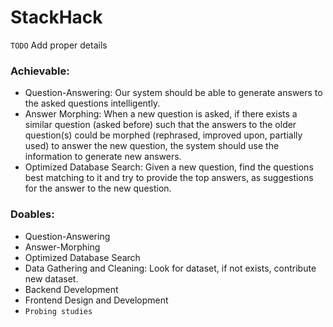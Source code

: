 # StackHack

`TODO` Add proper details

### Achievable:

-   Question-Answering: Our system should be able to generate answers to the asked questions intelligently.
-   Answer Morphing: When a new question is asked, if there exists a similar question (asked before) such that the answers to the older question(s) could be morphed (rephrased, improved upon, partially used) to answer the new question, the system should use the information to generate new answers.
-   Optimized Database Search: Given a new question, find the questions best matching to it and try to provide the top answers, as suggestions for the answer to the new question.

### Doables:

-   Question-Answering
-   Answer-Morphing
-   Optimized Database Search
-   Data Gathering and Cleaning: Look for dataset, if not exists, contribute new dataset.
-   Backend Development
-   Frontend Design and Development
-   `Probing studies`
